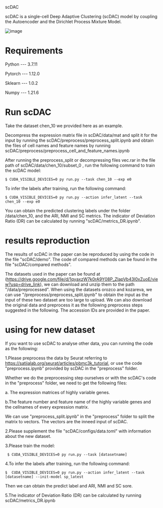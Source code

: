 scDAC

 scDAC is a single-cell Deep Adaptive Clustering (scDAC) model by coupling the Autoencoder and the Dirichlet Process Mixture Model.
 
 ![image](https://github.com/omicshub/scDAC/blob/main/scDAC/image/fig1.png)

# Requirements

Python --- 3.7.11

Pytorch --- 1.12.0

Sklearn --- 1.0.2

Numpy --- 1.21.6

# Run scDAC

Take the dataset chen_10 we provided here as an example.

Decompress the expression matrix file in scDAC/data/mat and split it for the input by running the scDAC/preprocess/preprocess_split.ipynb and obtain the files of cell names and feature names by running scDAC/preprocess/preprocess_cell_and_feature_names.ipynb

After  running the preprocess_split or decompressing files vec.rar in the file path of scDAC/data/chen_10/subset_0 , run the following command to train the scDAC model:

    $ CUDA_VISIBLE_DEVICES=0 py run.py --task chen_10 --exp e0

To infer the labels after training, run the following command:

    $ CUDA_VISIBLE_DEVICES=0 py run.py --action infer_latent --task chen_10 --exp e0


You can obtain the predicted clustering labels under the folder /data/chen_10, and the ARI, NMI and SC metrics. The indicator of  Deviation Ratio (DR) can be calculated by running "scDAC/metrics_DR.ipynb".

# results reproduction

The results of scDAC in the paper can be reproduced by using the code in the file "scDAC/demo". The code of compared methods can be found in the file "scDAC/compared methods".

The datasets used in the paper can be found at (https://drive.google.com/file/d/1qyaxzW7k0rA9Y08P_ZlapVb43l0xZuoE/view?usp=drive_link), we can download and unzip them to the path "/data/preprocessed". When using the datasets orozco and kozareva, we can use "/preprocess/preprocess_split.ipynb" to obtain the input as the input of these two dataset are too large to upload. We can also download the original data and preprocess it as the following preprocess steps suggested in the following. The accession IDs are provided in the paper.

# using for new dataset

If you want to use scDAC to analyse other data, you can running the code as the following:

1.Please preprocess the data by Seurat referring to https://satijalab.org/seurat/articles/pbmc3k_tutorial, or use the code "preprocess.ipynb" provided by scDAC in the "preprocess" folder.

Whether we do the preprocessing step ourselves or with the scDAC's code in the "preprocess" folder, we need to get the following files:

a. The expression matrices of highly variable genes.

b.The feature number and feature name of the highly variable genes and the cellnames of every expression matrix.

We can use "preprocess_split.ipynb" in the "preprocess" folder to split the matrix to vectors. The vectors are the inneed input of scDAC.

2.Please supplement the file "scDAC/configs/data.toml" with information about the new dataset.

3.Please train the model:

     $ CUDA_VISIBLE_DEVICES=0 py run.py --task [datasetname]

4.To infer the labels after training, run the following command:

    $  CUDA_VISIBLE_DEVICES=0 py run.py --action infer_latent --task [datasetname] --init-model sp_latest

Then we can obtain the predict label and ARI, NMI and SC sore.

5.The indicator of  Deviation Ratio (DR) can be calculated by running scDAC/metrics_DR.ipynb


